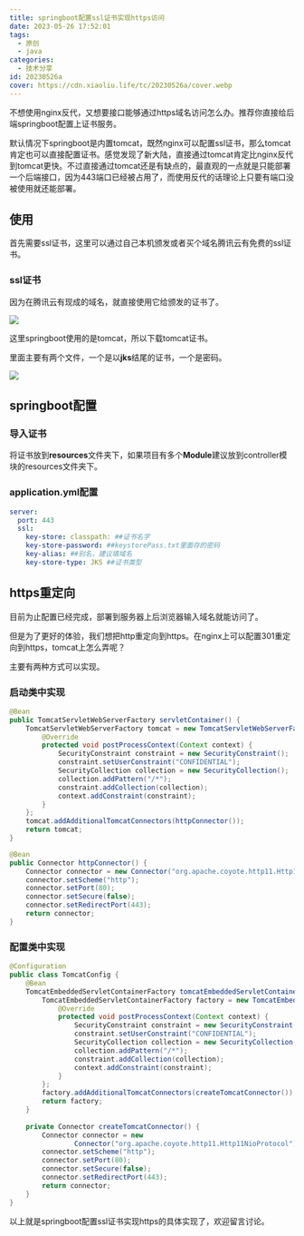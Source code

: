 ```yaml
---
title: springboot配置ssl证书实现https访问
date: 2023-05-26 17:52:01
tags:
  - 原创
  - java
categories:
  - 技术分享
id: 20230526a
cover: https://cdn.xiaoliu.life/tc/20230526a/cover.webp
---
```


不想使用nginx反代，又想要接口能够通过https域名访问怎么办。推荐你直接给后端springboot配置上证书服务。

默认情况下springboot是内置tomcat，既然nginx可以配置ssl证书，那么tomcat肯定也可以直接配置证书。感觉发现了新大陆，直接通过tomcat肯定比nginx反代到tomcat更快。不过直接通过tomcat还是有缺点的，最直观的一点就是只能部署一个后端接口，因为443端口已经被占用了，而使用反代的话理论上只要有端口没被使用就还能部署。

## 使用

首先需要ssl证书，这里可以通过自己本机颁发或者买个域名腾讯云有免费的ssl证书。

### ssl证书

因为在腾讯云有现成的域名，就直接使用它给颁发的证书了。

![](https://cdn.xiaoliu.life/tc/20230526a/1.webp)

这里springboot使用的是tomcat，所以下载tomcat证书。

里面主要有两个文件，一个是以**jks**结尾的证书，一个是密码。

![](https://cdn.xiaoliu.life/tc/20230526a/2.webp)

## springboot配置

### 导入证书

将证书放到**resources**文件夹下，如果项目有多个**Module**建议放到controller模块的resources文件夹下。

### application.yml配置

```yaml
server:
  port: 443
  ssl:
    key-store: classpath: ##证书名字
    key-store-password: ##keystorePass.txt里面存的密码
    key-alias: ##别名，建议填域名
    key-store-type: JKS ##证书类型
```

## https重定向

目前为止配置已经完成，部署到服务器上后浏览器输入域名就能访问了。

但是为了更好的体验，我们想把http重定向到https。在nginx上可以配置301重定向到https，tomcat上怎么弄呢？

主要有两种方式可以实现。

### 启动类中实现

```java
@Bean
public TomcatServletWebServerFactory servletContainer() {
    TomcatServletWebServerFactory tomcat = new TomcatServletWebServerFactory() {
        @Override
        protected void postProcessContext(Context context) {
            SecurityConstraint constraint = new SecurityConstraint();
            constraint.setUserConstraint("CONFIDENTIAL");
            SecurityCollection collection = new SecurityCollection();
            collection.addPattern("/*");
            constraint.addCollection(collection);
            context.addConstraint(constraint);
        }
    };
    tomcat.addAdditionalTomcatConnectors(httpConnector());
    return tomcat;
}

@Bean
public Connector httpConnector() {
    Connector connector = new Connector("org.apache.coyote.http11.Http11NioProtocol");
    connector.setScheme("http");
    connector.setPort(80);
    connector.setSecure(false);
    connector.setRedirectPort(443);
    return connector;
}
```

### 配置类中实现

```java
@Configuration
public class TomcatConfig {
    @Bean
    TomcatEmbeddedServletContainerFactory tomcatEmbeddedServletContainerFactory() {
        TomcatEmbeddedServletContainerFactory factory = new TomcatEmbeddedServletContainerFactory(){
            @Override
            protected void postProcessContext(Context context) {
                SecurityConstraint constraint = new SecurityConstraint();
                constraint.setUserConstraint("CONFIDENTIAL");
                SecurityCollection collection = new SecurityCollection();
                collection.addPattern("/*");
                constraint.addCollection(collection);
                context.addConstraint(constraint);
            }
        };
        factory.addAdditionalTomcatConnectors(createTomcatConnector());
        return factory;
    }
 
    private Connector createTomcatConnector() {
        Connector connector = new
                Connector("org.apache.coyote.http11.Http11NioProtocol");
        connector.setScheme("http");
        connector.setPort(80);
        connector.setSecure(false);
        connector.setRedirectPort(443);
        return connector;
    }
}
```

以上就是springboot配置ssl证书实现https的具体实现了，欢迎留言讨论。